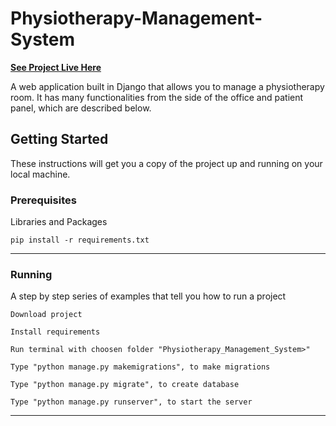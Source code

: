 # Physiotherapy-Management-System
[**See Project Live Here**](https://szypkiwonsz.pythonanywhere.com/)

A web application built in Django that allows you to manage a physiotherapy room. It has many functionalities from the side of the office and patient panel, which are described below.

## Getting Started

These instructions will get you a copy of the project up and running on your local machine.

### Prerequisites

Libraries and Packages

```
pip install -r requirements.txt
```
---

### Running

A step by step series of examples that tell you how to run a project

```
Download project
```
```
Install requirements
```
```
Run terminal with choosen folder "Physiotherapy_Management_System>"
```
```
Type "python manage.py makemigrations", to make migrations
```
```
Type "python manage.py migrate", to create database
```
```
Type "python manage.py runserver", to start the server
```
---

